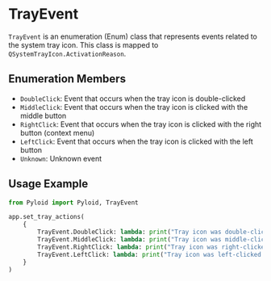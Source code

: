 # TrayEvent

`TrayEvent` is an enumeration (Enum) class that represents events related to the system tray icon. This class is mapped to `QSystemTrayIcon.ActivationReason`.

## Enumeration Members

* `DoubleClick`: Event that occurs when the tray icon is double-clicked
* `MiddleClick`: Event that occurs when the tray icon is clicked with the middle button
* `RightClick`: Event that occurs when the tray icon is clicked with the right button (context menu)
* `LeftClick`: Event that occurs when the tray icon is clicked with the left button
* `Unknown`: Unknown event

## Usage Example

```python
from Pyloid import Pyloid, TrayEvent

app.set_tray_actions(
    {
        TrayEvent.DoubleClick: lambda: print("Tray icon was double-clicked."),
        TrayEvent.MiddleClick: lambda: print("Tray icon was middle-clicked."),
        TrayEvent.RightClick: lambda: print("Tray icon was right-clicked."),
        TrayEvent.LeftClick: lambda: print("Tray icon was left-clicked."),
    }
)
```
